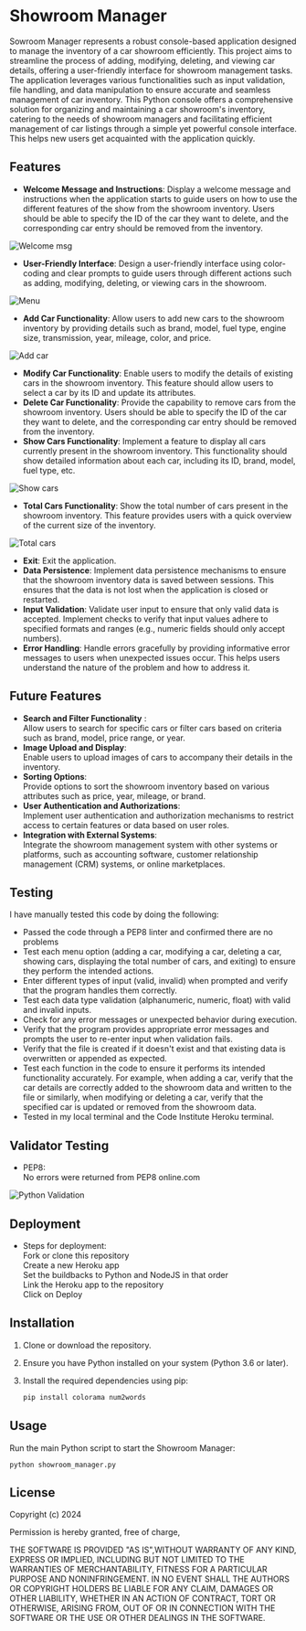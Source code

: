 # Showroom Manager

Sowroom Manager represents a robust console-based application designed to manage the inventory
of a car showroom efficiently. This project aims to streamline the process of adding, modifying, deleting,
and viewing car details, offering a user-friendly interface for showroom management tasks. The application
leverages various functionalities such as input validation,
file handling, and data manipulation to ensure accurate and seamless management of car inventory.
This Python console offers a comprehensive solution for organizing and maintaining a car showroom's inventory,
catering to the needs of showroom managers and facilitating efficient management of car listings through a simple
yet powerful console interface. This helps new users get acquainted with the application quickly.

## Features

- **Welcome Message and Instructions**:
  Display a welcome message and instructions when the application starts
  to guide users on how to use the different features of the show from the showroom inventory. Users should be able
  to specify the ID of the car they want to delete, and the corresponding car entry should be removed from the inventory.

![Welcome msg](assets/screenshots/welcome_screenshot.JPG "Welcome message")

- **User-Friendly Interface**:
  Design a user-friendly interface using color-coding and clear prompts to guide users
  through different actions such as adding, modifying, deleting, or viewing cars in the showroom.

![Menu](assets/screenshots/app_screenshot.JPG "Menu screenshot")

- **Add Car Functionality**:
  Allow users to add new cars to the showroom inventory by providing details such as brand, model,
  fuel type, engine size, transmission, year, mileage, color, and price.

![Add car](assets/screenshots/addCar_screenshot.JPG "Add car screenshot")

- **Modify Car Functionality**:
  Enable users to modify the details of existing cars in the showroom inventory.
  This feature should allow users to select a car by its ID and update its attributes.
- **Delete Car Functionality**:
  Provide the capability to remove cars from the showroom inventory. Users should be able to specify
  the ID of the car they want to delete, and the corresponding car entry should be removed from the inventory.
- **Show Cars Functionality**:
  Implement a feature to display all cars currently present in the showroom inventory.
  This functionality should show detailed information about each car, including its ID, brand, model, fuel type, etc.

![Show cars](assets/screenshots/addCar_screenshot.JPG "Show cars screenshot")

- **Total Cars Functionality**:
  Show the total number of cars present in the showroom inventory. This feature provides
  users with a quick overview of the current size of the inventory.

![Total cars](assets/screenshots/totalCars_screenshot.JPG "Total cars screenshot")

- **Exit**:
  Exit the application.
- **Data Persistence**:
  Implement data persistence mechanisms to ensure that the showroom inventory data is saved between
  sessions. This ensures that the data is not lost when the application is closed or restarted.
- **Input Validation**:
  Validate user input to ensure that only valid data is accepted. Implement checks to verify that
  input values adhere to specified formats and ranges (e.g., numeric fields should only accept numbers).
- **Error Handling**:
  Handle errors gracefully by providing informative error messages to users when unexpected issues occur.
  This helps users understand the nature of the problem and how to address it.

## Future Features

- **Search and Filter Functionality** :  
  Allow users to search for specific cars or filter cars based on criteria such as brand,
  model, price range, or year.
- **Image Upload and Display**:  
  Enable users to upload images of cars to accompany their details in the inventory.
- **Sorting Options**:  
  Provide options to sort the showroom inventory based on various attributes such as price, year, mileage, or brand.
- **User Authentication and Authorizations**:  
  Implement user authentication and authorization mechanisms to restrict access to certain features or data
  based on user roles.
- **Integration with External Systems**:  
  Integrate the showroom management system with other systems or platforms, such as accounting software, customer
  relationship management (CRM) systems, or online marketplaces.

## Testing

I have manually tested this code by doing the following:

- Passed the code through a PEP8 linter and confirmed there are no problems
- Test each menu option (adding a car, modifying a car, deleting a car, showing cars,
  displaying the total number of cars, and exiting) to ensure they perform the intended actions.
- Enter different types of input (valid, invalid) when prompted and verify that the
  program handles them correctly.
- Test each data type validation (alphanumeric, numeric, float) with valid and invalid inputs.
- Check for any error messages or unexpected behavior during execution.
- Verify that the program provides appropriate error messages and prompts
  the user to re-enter input when validation fails.
- Verify that the file is created if it doesn't exist and that existing data is
  overwritten or appended as expected.
- Test each function in the code to ensure it performs its intended functionality accurately.
  For example, when adding a car, verify that the car details are correctly added to the showroom
  data and written to the file or similarly, when modifying or deleting a car, verify that
  the specified car is updated or removed from the showroom data.
- Tested in my local terminal and the Code Institute Heroku terminal.

## Validator Testing

- PEP8:  
  No errors were returned from PEP8 online.com

![Python Validation](assets/screenshots/python-linter.JPG "Screenshot of Python validation")

## Deployment

- Steps for deployment:  
  Fork or clone this repository  
  Create a new Heroku app  
  Set the buildbacks to Python and NodeJS in that order  
  Link the Heroku app to the repository  
  Click on Deploy

## Installation

1. Clone or download the repository.
2. Ensure you have Python installed on your system (Python 3.6 or later).
3. Install the required dependencies using pip:

   ```bash
   pip install colorama num2words
   ```

## Usage

Run the main Python script to start the Showroom Manager:

    python showroom_manager.py

## License

Copyright (c) 2024

Permission is hereby granted, free of charge,

THE SOFTWARE IS PROVIDED "AS IS",WITHOUT WARRANTY OF ANY KIND, EXPRESS OR
IMPLIED, INCLUDING BUT NOT LIMITED TO THE WARRANTIES OF MERCHANTABILITY,
FITNESS FOR A PARTICULAR PURPOSE AND NONINFRINGEMENT. IN NO EVENT SHALL THE
AUTHORS OR COPYRIGHT HOLDERS BE LIABLE FOR ANY CLAIM, DAMAGES OR OTHER
LIABILITY, WHETHER IN AN ACTION OF CONTRACT, TORT OR OTHERWISE, ARISING FROM,
OUT OF OR IN CONNECTION WITH THE SOFTWARE OR THE USE OR OTHER DEALINGS IN THE
SOFTWARE.
